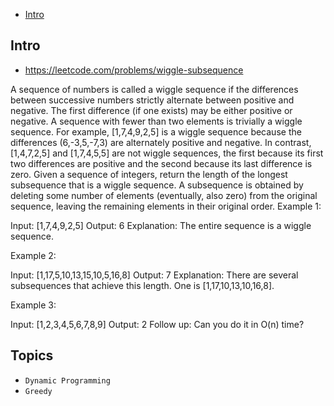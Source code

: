 - [Intro](#intro)

## Intro

- https://leetcode.com/problems/wiggle-subsequence

A sequence of numbers is called a wiggle sequence if the differences between successive numbers strictly alternate between positive and negative. The first difference (if one exists) may be either positive or negative. A sequence with fewer than two elements is trivially a wiggle sequence.
For example, [1,7,4,9,2,5] is a wiggle sequence because the differences (6,-3,5,-7,3) are alternately positive and negative. In contrast, [1,4,7,2,5] and [1,7,4,5,5] are not wiggle sequences, the first because its first two differences are positive and the second because its last difference is zero.
Given a sequence of integers, return the length of the longest subsequence that is a wiggle sequence. A subsequence is obtained by deleting some number of elements (eventually, also zero) from the original sequence, leaving the remaining elements in their original order.
Example 1:

Input: [1,7,4,9,2,5]
Output: 6
Explanation: The entire sequence is a wiggle sequence.

Example 2:

Input: [1,17,5,10,13,15,10,5,16,8]
Output: 7
Explanation: There are several subsequences that achieve this length. One is [1,17,10,13,10,16,8].

Example 3:

Input: [1,2,3,4,5,6,7,8,9]
Output: 2
Follow up:
Can you do it in O(n) time?




## Topics

- `Dynamic Programming`
- `Greedy`


